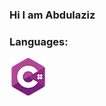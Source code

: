 ### Hi I am Abdulaziz


### Languages:
![alt text](https://github.com/AzizAlhlwah/AzizAlhlwah/blob/main/icons/C%23.png?raw=true "C#")



<!--
**AzizAlhlwah/AzizAlhlwah** is a ✨ _special_ ✨ repository because its `README.md` (this file) appears on your GitHub profile.

Here are some ideas to get you started:

- 🔭 I’m currently working on ...
- 🌱 I’m currently learning ...
- 👯 I’m looking to collaborate on ...
- 🤔 I’m looking for help with ...
- 💬 Ask me about ...
- 📫 How to reach me: ...
- 😄 Pronouns: ...
- ⚡ Fun fact: ...
-->
